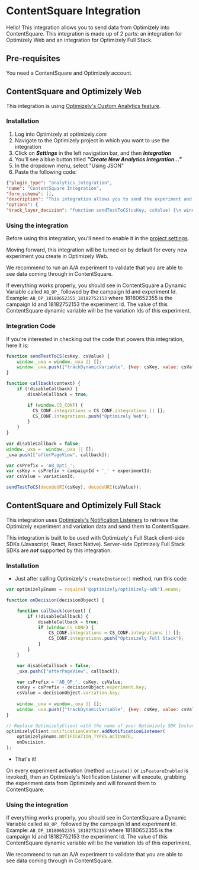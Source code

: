 # ContentSquare Integration

Hello! This integration allows you to send data from Optimizely into ContentSquare. This integration is made up of 2 parts: an integration for Optimizely Web and an integration for Optimizely Full Stack.

## Pre-requisites

You need a ContentSquare and Optimizely account. 


## ContentSquare and Optimizely Web

This integration is using [Optimizely's Custom Analytics feature](https://help.optimizely.com/Integrate_Other_Platforms/Custom_analytics_integrations_in_Optimizely_X). 

### Installation

 1. Log into Optimizely at optimizely.com
 2. Navigate to the Optimizely project in which you want to use the integration
 3. Click on ***Settings*** in the left navigation bar, and then ***Integration***
 4. You'll see a blue button titled ***"Create New Analytics Integration..."***
 5. In the dropdown menu, select "Using JSON"
 6. Paste the following code: 

```json
{"plugin_type": "analytics_integration",
"name": "ContentSquare Integration",
"form_schema": [],
"description": "This integration allows you to send the experiment and variation data from Optimizely Web to ContentSquare",
"options": {
"track_layer_decision": "function sendTestToCS(csKey, csValue) {\n window._uxa = window._uxa || [];\n window._uxa.push([\"trackDynamicVariable\", {key: csKey, value: csValue} ]);\n}\n\nfunction callback(context) {\n\tif (!disableCallback) {\n\t\tdisableCallback = true;\n\n\t\tif (window.CS_CONF) {\n CS_CONF.integrations = CS_CONF.integrations || [];\n CS_CONF.integrations.push(\"Optimizely Web\");\n\t\t}\n\t}\n}\n  \nvar disableCallback = false;\nwindow._uxa = window._uxa || [];\n_uxa.push([\"afterPageView\", callback]);\n\nvar csPrefix = 'AB_Opti_';\nvar csKey = csPrefix + campaignId + '_' + experimentId;\nvar csValue = variationId;\n\nsendTestToCS(decodeURI(csKey), decodeURI(csValue));"}}
```

### Using the integration

Before using this integration, you'll need to enable it in the [project settings](https://help.optimizely.com/Integrate_Other_Platforms/Custom_analytics_integrations_in_Optimizely_X#Enable_an_integration).

Moving forward, this integration will be turned on by default for every new experiment you create in Optimizely Web. 

We recommend to run an A/A experiment to validate that you are able to see data coming through in ContentSquare. 

If everything works properly, you should see in ContentSquare a Dynamic Variable called `AB_OP_` followed by the campaign Id and experiment Id.	 
Example: `AB_OP_18180652355_18182752153` where 18180652355 is the campaign Id and 18182752153 the experiment Id. The value of this ContentSquare dynamic variable will be the variation Ids of this experiment. 

### Integration Code

If you're interested in checking out the code that powers this integration, here it is:
```javascript
function sendTestToCS(csKey, csValue) {
    window._uxa = window._uxa || [];
    window._uxa.push(["trackDynamicVariable", {key: csKey, value: csValue} ]);
}

function callback(context) {
	if (!disableCallback) {
		disableCallback = true;

		if (window.CS_CONF) {
          CS_CONF.integrations = CS_CONF.integrations || [];
          CS_CONF.integrations.push("Optimizely Web");
		}
	}
}
     
var disableCallback = false;
window._uxa =  window._uxa || [];
_uxa.push(["afterPageView", callback]);

var csPrefix = 'AB_Opti_';
var csKey = csPrefix + campaignId + '_' + experimentId;
var csValue = variationId;

sendTestToCS(decodeURI(csKey), decodeURI(csValue));
```

## ContentSquare and Optimizely Full Stack

This integration uses [Optimizely's Notification Listeners](https://docs.developers.optimizely.com/full-stack/docs/set-up-notification-listener-swift) to retrieve the Optimizely experiment and variation data and send them to ContentSquare. 

This integration is built to be used with Optimizely's Full Stack client-side SDKs (Javascript, React, React Native). Server-side Optimizely Full Stack SDKs are ***not*** supported by this integration. 

### Installation


 -  Just after calling Optimizely's `createInstance()` method, run this code: 
```javascript
var optimizelyEnums = require('@optimizely/optimizely-sdk').enums;

function onDecision(decisionObject) {

	function callback(context) {
		if (!disableCallback) {
			disableCallback = true;
			if (window.CS_CONF) {
				CS_CONF.integrations = CS_CONF.integrations || [];
				CS_CONF.integrations.push("Optimizely Full Stack");
			}
		}
	}

	var disableCallback = false;
	_uxa.push(["afterPageView", callback]);

	var csPrefix = 'AB_OP_', csKey, csValue;
	csKey = csPrefix + decisionObject.experiment.key;
	csValue = decisionObject.variation.key;
	
	window._uxa = window._uxa || []; 
	window._uxa.push(["trackDynamicVariable", {key: csKey, value: csValue} ]);
}

// Replace OptimizelyClient with the name of your Optimizely SDK Instance (where createInstance is used)
optimizelyClient.notificationCenter.addNotificationListener(
	optimizelyEnums.NOTIFICATION_TYPES.ACTIVATE,
	onDecision,
);
```
- That's it! 

On every experiment activation (method `activate()` or `isFeatureEnabled` is invoked), then an Optimizely's Notification Listener will execute, grabbing the experiment data from Optimizely and will forward them to ContentSquare. 
### Using the integration

If everything works properly, you should see in ContentSquare a Dynamic Variable called `AB_OP_` followed by the campaign Id and experiment Id.	 
Example: `AB_OP_18180652355_18182752153` where 18180652355 is the campaign Id and 18182752153 the experiment Id. The value of this ContentSquare dynamic variable will be the variation Ids of this experiment. 

We recommend to run an A/A experiment to validate that you are able to see data coming through in ContentSquare. 

